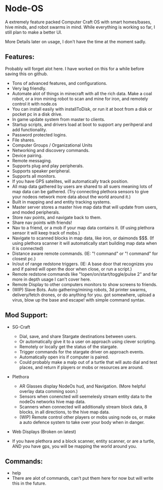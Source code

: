 # Node-OS
A extremely feature packed Computer Craft OS with smart homes/bases, hive minds, and robot swarms in mind.
While everything is working so far, I still plan to make a better UI.



More Details later on usage, I don't have the time at the moment sadly.

## Features:
Probably will forget alot here. I have worked on this for a while before saving this on github.
  * Tons of advanced features, and configurations. 
  * Very lag friendly.
  * Automate alot of things in minecraft with all the rich data. Make a coal robot, or a iron mining robot to scan and mine for iron, and remotely control it with node.os
  * You can install easily with installToDisk, or run it at boot from a disk or pocket pc in a disk drive.
  * In game update system from master to clients.
  * Startup scripts, and drivers load at boot to support any perihperal and add functionality.
  * Password protected logins.
  * File shares.
  * Computer Groups / Organizational Units
  * Networking and discovery commands.
  * Device pairing.
  * Remote messaging.
  * Supports plug and play peripherals.
  * Supports speaker peripheral.
  * Supports all monitors.
  * If you have GPS satelites, will automatically track position.
  * All map data gathered by users are shared to all suers meaning lots of map data can be gathered. (Try connecting plethora sensors to give your nodeos network more data about the world around it.)
  * Built in mapping and and entity tracking systems.
  * Master server stores a master hive map data that will update from users, and moded peripherals.
  * Store nav points, and navigate back to them.
  * Share nav points with friends!
  * Nav to a friend, or a mob if your map data contains it. (If using plethora sensor it will keep track of mobs.)
  * Navigate to scanned blocks in map data, like iron, or daimonds $$$. (If using plethora scanner it will automatically start building map data when it is connected)
  * Distance aware remote commands. (IE: "!<Computer ID> command" or "! command" for closest pc.)
  * In/out of range redstone triggers. (IE: A base door that recognizes you and if paired will open the door when close, or run a script.)
  * Remote redstone commands like "!open/on/start/toggle/pulse 2" and far more in depth usage I can't cover here.
  * Remote Display to other computers monitors to show screens to friends.
  * (WIP) Slave Bots. Auto gathering/mining robots, 3d printer swarms, delivery/fetch drones, or do anything for you. got somewhere, upload a virus, blow up the base and escape! with simple command syntax.

## Mod Support:
  * SG-Craft
    * Dial, save, and share Stargate destinations between users.
    * Or automatically give it to a user on approach using clever scripting.
    * Remotely or locally get the status of the stargate.
    * Trigger commands for the stargate driver on approach events.
    * Automatically open iris if computer is paired.
    * Could probably make a malp out of a turtle that will auto dial and test places, and return if players or mobs or resources are around.

  * Plethora
    * AR Glasses display NodeOs hud, and Navigation. (More helpful overlay data comming soon.)
    * Sensors when conencted will seemelesly stream entity data to the nodeOs networks hive map data.
    * Scanners when connected will additionally stream block data, 8 blocks, in all directions, to the hive map data.
    * (WIP) Remote control other players or mobs using node os, or make a auto defence system to take over your body when in danger.

  * Web Displays (Broken on latest)
  * If you have plethora and a block scanner, entity scanner, or are a turtle, AND you have gps, you will be mapping the world around you.

## Commands:
  * help
  * There are alot of commands, can't put them here for now but will write this in the future.
